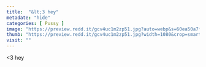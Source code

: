 ```yaml
---
title:  "&lt;3 hey"
metadate: "hide"
categories: [ Pussy ]
image: "https://preview.redd.it/gcv4uc1m2zp51.jpg?auto=webp&s=60ea50a7f320152f6af01472f9655567d664eef4"
thumb: "https://preview.redd.it/gcv4uc1m2zp51.jpg?width=1080&crop=smart&auto=webp&s=7eb5cecb2f0e7d5b8ff192b43ad2bcd04a3d7618"
visit: ""
---
```

&lt;3 hey
